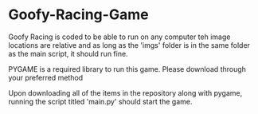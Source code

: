 # Goofy-Racing-Game

Goofy Racing is coded to be able to run on any computer teh image locations are relative and as long as the 'imgs' folder is in the same folder 
as the main script, it should run fine.

PYGAME is a required library to run this game. Please download through your preferred method

Upon downloading all of the items in the repository along with pygame, running the script titled 'main.py' should start the game. 
